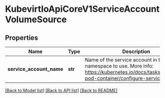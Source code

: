 # KubevirtIoApiCoreV1ServiceAccountVolumeSource

## Properties
Name | Type | Description | Notes
------------ | ------------- | ------------- | -------------
**service_account_name** | **str** | Name of the service account in the pod&#39;s namespace to use. More info: https://kubernetes.io/docs/tasks/configure-pod-container/configure-service-account/ | [optional] 

[[Back to Model list]](../README.md#documentation-for-models) [[Back to API list]](../README.md#documentation-for-api-endpoints) [[Back to README]](../README.md)


